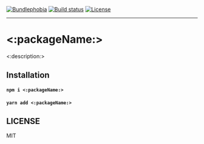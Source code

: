 [![Bundlephobia](https://img.shields.io/bundlephobia/minzip/<:packageName:>?style=for-the-badge)](https://bundlephobia.com/result?p=<:packageName:>)
[![Build status](https://img.shields.io/travis/<:repo:>?style=for-the-badge)](https://travis-ci.org/<:repo:>)
[![License](https://img.shields.io/github/license/<:repo:>?style=for-the-badge)](https://jaredlunde.mit-license.org/)

---

# <:packageName:>

<:description:>

## Installation

#### `npm i <:packageName:>`

#### `yarn add <:packageName:>`

## LICENSE

MIT
